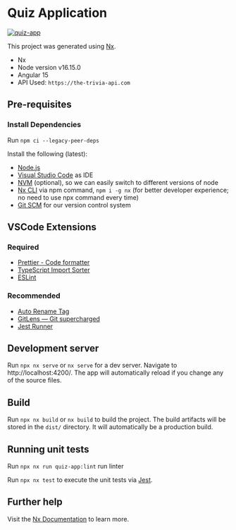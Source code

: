 # Quiz Application

[![quiz-app](https://github.com/davidspiritu/quiz-app/actions/workflows/pipeline.yml/badge.svg?branch=main)](https://github.com/davidspiritu/quiz-app/actions/workflows/pipeline.yml)

This project was generated using [Nx](https://nx.dev).

- Nx
- Node version v16.15.0
- Angular 15
- API Used: `https://the-trivia-api.com`

## Pre-requisites

### Install Dependencies

Run `npm ci --legacy-peer-deps`

Install the following (latest):

- [Node.js](https://nodejs.org/en/download)
- [Visual Studio Code](https://code.visualstudio.com/download) as IDE
- [NVM](https://github.com/nvm-sh/nvm) (optional), so we can easily switch to different versions of node
- [Nx CLI](https://nx.dev/using-nx/nx-cli) via npm command, `npm i -g nx` (for better developer experience; no need to use npx command every time)
- [Git SCM](https://git-scm.com/downloads) for our version control system

## VSCode Extensions

### Required

- [Prettier - Code formatter](https://marketplace.visualstudio.com/items?itemName=esbenp.prettier-vscode)
- [TypeScript Import Sorter](https://marketplace.visualstudio.com/items?itemName=mike-co.import-sorter)
- [ESLint](https://marketplace.visualstudio.com/items?itemName=dbaeumer.vscode-eslint)

### Recommended

- [Auto Rename Tag](https://marketplace.visualstudio.com/items?itemName=formulahendry.auto-rename-tag)
- [GitLens — Git supercharged](https://marketplace.visualstudio.com/items?itemName=eamodio.gitlens)
- [Jest Runner](https://marketplace.visualstudio.com/items?itemName=firsttris.vscode-jest-runner)

## Development server

Run `npx nx serve` or `nx serve` for a dev server. Navigate to http://localhost:4200/. The app will automatically reload if you change any of the source files.

## Build

Run `npx nx build` or `nx build` to build the project. The build artifacts will be stored in the `dist/` directory. It will automatically be a production build.

## Running unit tests

Run `npx nx run quiz-app:lint` run linter

Run `npx nx test` to execute the unit tests via [Jest](https://jestjs.io).

## Further help

Visit the [Nx Documentation](https://nx.dev/angular) to learn more.
